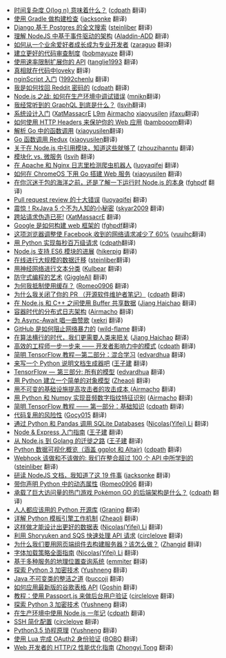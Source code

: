 * [时间复杂度 O(log n) 意味着什么？](https://juejin.im/entry/593f56528d6d810058a355f4/detail?utm_source=gold-miner&utm_medium=readme&utm_campaign=github) ([cdpath](https://github.com/cdpath) 翻译)
* [使用 Gradle 做构建检查](https://juejin.im/entry/5937f0a48fd9c513c627114a/detail?utm_source=gold-miner&utm_medium=readme&utm_campaign=github) ([jacksonke](https://github.com/jacksonke/) 翻译)
* [Django 基于 Postgres 的全文搜索](https://juejin.im/entry/593a069b61ff4b006c70ba82/detail?utm_source=gold-miner&utm_medium=readme&utm_campaign=github) ([steinliber](https://github.com/steinliber/) 翻译)
* [理解 NodeJS 中基于事件驱动的架构](https://juejin.im/entry/5937f2cdac502e0068d1aeec/detail?utm_source=gold-miner&utm_medium=readme&utm_campaign=github) ([Aladdin-ADD](https://github.com/Aladdin-ADD/) 翻译)
* [如何从一个业余爱好者成长成为专业开发者](https://juejin.im/entry/59361e1e570c35005b65464e/detail?utm_source=gold-miner&utm_medium=readme&utm_campaign=github) ([zaraguo](https://github.com/zaraguo/) 翻译)
* [建立更好的代码审查制度](https://juejin.im/entry/5934bafb2f301e006b055f57/detail?utm_source=gold-miner&utm_medium=readme&utm_campaign=github) ([bobmayuze](https://github.com/bobmayuze/) 翻译)
* [使用速率限制扩展你的 API](https://github.com/xitu/gold-miner/blob/master/TODO/rate-limiters.md?utm_source=gold-miner&utm_medium=readme&utm_campaign=github) ([tanglie1993](https://github.com/tanglie1993/) 翻译)
* [真相就在代码中](https://juejin.im/post/59152d17da2f60005dd0ae77?utm_source=gold-miner&utm_medium=readme&utm_campaign=github)[loveky](https://github.com/loveky) 翻译)
* [nginScript 入门](https://github.com/xitu/gold-miner/blob/master/TODO/introduction-nginscript.md?utm_source=gold-miner&utm_medium=readme&utm_campaign=github) ([1992chenlu](https://github.com/1992chenlu) 翻译)
* [我是如何找回 Reddit 密码的](https://juejin.im/entry/590aee94da2f60005328fb2d/?utm_source=gold-miner&utm_medium=readme&utm_campaign=github) ([cdpath](https://github.com/cdpath) 翻译)
* [Node.js 之战: 如何在生产环境中调试错误](https://juejin.im/post/59035d3644d904006919086b/?utm_source=gold-miner&utm_medium=readme&utm_campaign=github) ([mnikn](https://github.com/mnikn)翻译)
* [我经常听到的 GraphQL 到底是什么？](https://juejin.im/post/58fd6d121b69e600589ec740/?utm_source=gold-miner&utm_medium=readme&utm_campaign=github) ([lsvih](https://github.com/lsvih)翻译)
* [系统设计入门](https://github.com/xitu/system-design-primer/blob/master/README-zh-Hans.md) ([XatMassacrE](https://github.com/XatMassacrE) [L9m](https://github.com/L9m) [Airmacho](https://github.com/Airmacho) [xiaoyusilen](https://github.com/xiaoyusilen) [jifaxu](https://github.com/jifaxu)翻译)
* [如何使用 HTTP Headers 来保护你的 Web 应用](https://juejin.im/post/58f5d3718d6d810057c18f75/?utm_source=gold-miner&utm_medium=readme&utm_campaign=github) ([bambooom](https://github.com/bambooom)翻译)
* [解析 Go 中的函数调用](https://juejin.im/post/58f579b58d6d81006491c7c0/?utm_source=gold-miner&utm_medium=readme&utm_campaign=github) ([xiaoyusilen](https://github.com/xiaoyusilen)翻译)
* [Go 函数调用 Redux](https://juejin.im/post/58f57be144d904006c09019c/?utm_source=gold-miner&utm_medium=readme&utm_campaign=github) ([xiaoyusilen](https://github.com/xiaoyusilen)翻译)
* [关于在 Node.js 中引用模块，知道这些就够了](https://juejin.im/post/58eb3812da2f60005f0bae9b/?utm_source=gold-miner&utm_medium=readme&utm_campaign=github) ([zhouzihanntu](https://github.com/zhouzihanntu) 翻译)
* [模块化 vs. 微服务](https://juejin.im/post/58eb2627da2f60005f0b2d60/?utm_source=gold-miner&utm_medium=readme&utm_campaign=github) ([lsvih](https://github.com/lsvih) 翻译)
* [在 Apache 和 Nginx 日志里检测爬虫机器人](https://juejin.im/post/58ea5758ac502e4957c78808/?utm_source=gold-miner&utm_medium=readme&utm_campaign=github) ([luoyaqifei](https://github.com/luoyaqifei) 翻译)
* [如何在 ChromeOS 下用 Go 搭建 Web 服务](https://juejin.im/post/58d9e1711b69e6006bc38b1a/?utm_source=gold-miner&utm_medium=readme&utm_campaign=github) ([xiaoyusilen](https://github.com/xiaoyusilen) 翻译)
* [在你沉迷于包的海洋之前，还是了解一下运行时 Node.js 的本身](https://juejin.im/post/58cf4a3144d90400690b7be7/?utm_source=gold-miner&utm_medium=readme&utm_campaign=github) ([fghpdf](https://github.com/fghpdf) 翻译)
* [Pull request review 的十大错误](https://juejin.im/post/58ce3b3e61ff4b006c988f63/?utm_source=gold-miner&utm_medium=readme&utm_campaign=github) ([luoyaqifei](https://github.com/luoyaqifei) 翻译)
* [震惊！RxJava 5 个不为人知的小秘密](https://juejin.im/post/58cb833b8ac247218c2632e5/?utm_source=gold-miner&utm_medium=readme&utm_campaign=github) ([skyar2009](https://github.com/skyar2009) 翻译)
* [跨站请求伪造已死!](https://juejin.im/post/58c669b6a22b9d0058b3c630?utm_source=gold-miner&utm_medium=readme&utm_campaign=github) ([XatMassacrE](https://github.com/XatMassacrE) 翻译)
* [Google 是如何构建 web 框架的](https://gold.xitu.io/entry/58bcdda4128fe1007e5b44db/?utm_source=gold-miner&utm_medium=readme&utm_campaign=github) ([fghpdf](https://github.com/fghpdf)翻译)
* [这项浏览器调整使 Facebook 收到的网络请求减少了 60%](https://gold.xitu.io/entry/58b82f602f301e006c545b05/?utm_source=gold-miner&utm_medium=readme&utm_campaign=github) ([vuuihc](https://github.com/vuuihc)翻译)
* [用 Python 实现每秒百万级请求](https://gold.xitu.io/entry/58b5b141570c350062f6cc01/?utm_source=gold-miner&utm_medium=readme&utm_campaign=github) ([cdpath](https://github.com/cdpath)翻译)
* [Node.js 支持 ES6 模块的进展](http://gold.xitu.io/entry/58b393f08d6d8100586955fa?utm_source=gold-miner&utm_medium=readme&utm_campaign=github) ([hikerpig](https://github.com/hikerpig) 翻译)
* [在线进行大规模的数据迁移](https://gold.xitu.io/entry/58b2b7268ac24728d5484e1b/?utm_source=gold-miner&utm_medium=readme&utm_campaign=github) ([steinliber](https://github.com/steinliber)翻译)
* [用神经网络进行文本分类](https://gold.xitu.io/entry/58aa65ec2f301e006c32ee0c/?utm_source=gold-miner&utm_medium=readme&utm_campaign=github) ([Kulbear](https://github.com/Kulbear) 翻译)
* [防守式编程的艺术](https://gold.xitu.io/entry/58980dbc1b69e6005997f069/?utm_source=gold-miner&utm_medium=readme&utm_campaign=github) ([GiggleAll](https://github.com/GiggleAll) 翻译)
* [为何我抵制使用缓存？](https://gold.xitu.io/entry/5884184f1b69e60058dc7fc6/?utm_source=gold-miner&utm_medium=readme&utm_campaign=github) ([Romeo0906](https://github.com/Romeo0906) 翻译)
* [为什么我关闭了你的 PR （开源软件维护者笔记）](https://gold.xitu.io/entry/5870ed78da2f603a93d7e0f0/?utm_source=gold-miner&utm_medium=readme&utm_campaign=github) ([cdpath](https://github.com/cdpath) 翻译)
* [在 Node.js 和 C++ 之间使用 Buffer 共享数据](https://gold.xitu.io/entry/586fbcefda2f600053df7787?utm_source=gold-miner&utm_medium=readme&utm_campaign=github) ([Jiang Haichao](https://github.com/AceLeeWinnie) 翻译)
* [容器时代的分布式日志架构](https://gold.xitu.io/entry/5870f966a22b9d00588bafce?utm_source=gold-miner&utm_medium=readme&utm_campaign=github) ([Airmacho](https://github.com/Airmacho) 翻译)
* [为 Async-Await 唱一曲赞歌](https://gold.xitu.io/entry/586eff068d6d810058794c94?utm_source=gold-miner&utm_medium=readme&utm_campaign=github) ([xekri](https://github.com/xekri) 翻译)
*  [GitHub 是如何阻止网络暴力的](https://gold.xitu.io/entry/58652f6661ff4b00583ba924?utm_source=gold-miner&utm_medium=readme&utm_campaign=github) ([wild-flame](https://github.com/wild-flame) 翻译)
*  [在算法横行的时代，我们更需要人类来把关](https://gold.xitu.io/entry/5860fd7761ff4b0058248319?utm_source=gold-miner&utm_medium=readme&utm_campaign=github) ([Jiang Haichao](https://github.com/AceLeeWinnie) 翻译)
*  [高效的工程师一步一步来 —— 开发者影响力中的模式](https://gold.xitu.io/entry/5860f5dcb123db0065be0c45?utm_source=gold-miner&utm_medium=readme&utm_campaign=github) ([cdpath](https://github.com/cdpath) 翻译)
*  [简明 TensorFlow 教程 —第二部分：混合学习](https://gold.xitu.io/entry/5858ed4e1b69e6006cb12a7c?utm_source=gold-miner&utm_medium=readme&utm_campaign=github) ([edvardhua](https://github.com/edvardHua) 翻译)
*  [来写一个 Python 说明文档生成器吧](https://gold.xitu.io/entry/58574d0c8d6d810065b4a0b5?utm_source=gold-miner&utm_medium=readme&utm_campaign=github) ([王子建](https://github.com/Romeo0906) 翻译)
*  [TensorFlow —  第三部分: 所有的模型](https://gold.xitu.io/entry/582a7c76d203090067e36f52?utm_source=gold-miner&utm_medium=readme&utm_campaign=github) ([edvardhua](https://github.com/edvardHua) 翻译)
*  [用 Python 建立一个简单的对象模型](https://gold.xitu.io/entry/5852965661ff4b0063a72977?utm_source=gold-miner&utm_medium=readme&utm_campaign=github) ([Zheaoli](https://github.com/Zheaoli) 翻译)
*  [用不可变的基础设施提高攻击者的攻击成本 ](https://gold.xitu.io/entry/5850e60f1b69e6006c773e07?utm_source=gold-miner&utm_medium=readme&utm_campaign=github) ([Airmacho](https://github.com/Airmacho) 翻译)
*  [用 Python 和 Numpy 实现音频数字指纹特征识别](https://gold.xitu.io/entry/5850e6ebac502e0067ce86a8?utm_source=gold-miner&utm_medium=readme&utm_campaign=github) ([Airmacho](https://github.com/Airmacho) 翻译)
*  [简明 TensorFlow 教程 —— 第一部分：基础知识](https://gold.xitu.io/entry/5850c11cac502e0067cd7ea5?utm_source=gold-miner&utm_medium=readme&utm_campaign=github) ([cdpath](https://github.com/cdpath) 翻译)
*  [代码复用的风险性](https://gold.xitu.io/entry/58491d3b8e450a006aae7b4f?utm_source=gold-miner&utm_medium=readme&utm_campaign=github) ([Gocy015](https://github.com/Gocy015) 翻译)
*  [通过 Python 和 Pandas 调用 SQLite Databases](https://gold.xitu.io/entry/584790a70ce46300578c5977/?utm_source=gold-miner&utm_medium=readme&utm_campaign=github) ([Nicolas(Yifei) Li](https://github.com/yifili09) 翻译)
*  [Node & Express 入门指南](https://gold.xitu.io/entry/58468843a22b9d007aa70d38/?utm_source=gold-miner&utm_medium=readme&utm_campaign=github) ([王子建](https://github.com/Romeo0906) 翻译)
*  [从 Node.js 到 Golang 的迁徙之路](https://gold.xitu.io/entry/584780928e450a006c1b801c?utm_source=gold-miner&utm_medium=readme&utm_campaign=github) ([王子建](https://github.com/Romeo0906) 翻译)
*  [Python 数据可视化概览（涵盖 ggplot 和 Altair)](https://gold.xitu.io/entry/5842eded128fe10058a3cd7a?utm_source=gold-miner&utm_medium=readme&utm_campaign=github) ([cdpath](https://github.com/cdpath) 翻译)
*  [Webhook 该做和不该做的: 我们在整合超过 100 个 API 中所学到的](http://gold.xitu.io/entry/5840df86a22b9d007a882f5d?utm_source=gold-miner&utm_medium=readme&utm_campaign=github) ([steinliber](https://github.com/steinliber) 翻译)
*  [研读 NodeJS 文档，我知道了这 19 件事](http://gold.xitu.io/entry/583ad71d128fe1006be5ddd6?utm_source=gold-miner&utm_medium=readme&utm_campaign=github) ([jacksonke](https://github.com/jacksonke) 翻译)
*  [带你声明 Python 中的动态属性](http://gold.xitu.io/entry/5832a16d2e958a0069e2c560?utm_source=gold-miner&utm_medium=readme&utm_campaign=github) ([Romeo0906](https://github.com/Romeo0906) 翻译)
*  [承载了巨大访问量的热门游戏 Pokémon GO 的后端架构是什么？](http://gold.xitu.io/entry/580aef59bf22ec005820a1dc?utm_source=gold-miner&utm_medium=readme&utm_campaign=github) ([cdpath](https://github.com/cdpath) 翻译)
*  [人人都应该用的 Python 开源库](http://gold.xitu.io/entry/57ca8aab165abd0068e5097a?utm_source=gold-miner&utm_medium=readme&utm_campaign=github) ([Graning](https://github.com/Graning) 翻译)
*  [详解 Python 模板引擎工作机制](http://gold.xitu.io/entry/57b4609f6be3ff006a0c8ad3?utm_source=gold-miner&utm_medium=readme&utm_campaign=github) ([Zheaoli](https://github.com/Zheaoli) 翻译)
*  [这样做才能设计出更好的数据表](http://gold.xitu.io/entry/57af3cbc5bbb500062cb38a5?utm_source=gold-miner&utm_medium=readme&utm_campaign=github) ([Nicolas(Yifei) Li](https://github.com/yifili09) 翻译)
*  [利用 Shoryuken and SQS 快速处理 API 请求](http://gold.xitu.io/entry/57a14ac879bc44005497b433?utm_source=gold-miner&utm_medium=readme&utm_campaign=github) ([circlelove](https://github.com/circlelove) 翻译)
*  [为什么我们要用网页端组件去构建服务器？该怎么做？](http://gold.xitu.io/entry/579ad925c4c971005abfc7a6?utm_source=gold-miner&utm_medium=readme&utm_campaign=github) ([Zhangjd](https://github.com/zhangjd) 翻译)
*  [字体加载策略全面指南](https://gold.xitu.io/entry/5790d1aa5bbb500063b8a747?utm_source=gold-miner&utm_medium=readme&utm_campaign=github) ([Nicolas(Yifei) Li](https://github.com/yifili09) 翻译)
*  [基于多种服务的地理位置查询系统](https://gold.xitu.io/entry/578f80196be3ff006c0657a9?utm_source=gold-miner&utm_medium=readme&utm_campaign=github) ([emmiter](https://github.com/emmiter/) 翻译)
*  [探索 Python 3 加密技术](http://gold.xitu.io/entry/575fae92df0eea0062c5a1dc?utm_source=gold-miner&utm_medium=readme&utm_campaign=github) ([Yushneng](https://github.com/rainyear) 翻译)
*  [Java 不可变类的整洁之道](https://gold.xitu.io/entry/5774fe212e958a22d884a49c?utm_source=gold-miner&utm_medium=readme&utm_campaign=github) ([buccoji](https://github.com/buccoji) 翻译)
*  [如何应用最新版的谷歌表格 API](https://gold.xitu.io/entry/5773acce0a2b58006a3fd7fe?utm_source=gold-miner&utm_medium=readme&utm_campaign=github) ([Goshin](https://github.com/Goshin) 翻译)
*  [教程：使用 Passport.js 来做后台用户验证](http://gold.xitu.io/entry/57638f286be3ff006a171870?utm_source=gold-miner&utm_medium=readme&utm_campaign=github) ([circlelove](https://github.com/circlelove) 翻译)
*  [探索 Python 3 加密技术](http://gold.xitu.io/entry/575fae92df0eea0062c5a1dc?utm_source=gold-miner&utm_medium=readme&utm_campaign=github) ([Yushneng](https://github.com/rainyear) 翻译)
*  [在生产环境中使用 Node.js 一年记](http://gold.xitu.io/entry/573d229ead5b950057645190?utm_source=gold-miner&utm_medium=readme&utm_campaign=github) ([cdpath](https://github.com/cdpath) 翻译)
*  [SSH 简化配置](http://gold.xitu.io/entry/5704cf8e71cfe4005dc76f18?utm_source=gold-miner&utm_medium=readme&utm_campaign=github) ([circlelove](https://github.com/circlelove) 翻译)
*  [Python3.5 协程原理](http://gold.xitu.io/entry/56ea295ed342d300546e1e22?utm_source=gold-miner&utm_medium=readme&utm_campaign=github)  ([Yushneng](https://github.com/rainyear) 翻译)
*  [使用 Lua 完成 OAuth2 身份验证](http://gold.xitu.io/entry/56cd222199a6ce005a25b9ef?utm_source=gold-miner&utm_medium=readme&utm_campaign=github) ([BOBO](https://github.com/CoderBOBO) 翻译)
*  [Web 开发者的 HTTP/2 性能优化指南](http://gold.xitu.io/entry/56ce7d1a1532bc005372a7fa?utm_source=gold-miner&utm_medium=readme&utm_campaign=github) ([Zhongyi Tong](https://github.com/geeeeeeeeek) 翻译)
